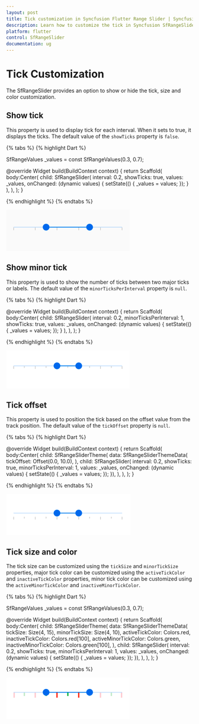 ```yaml
---
layout: post
title: Tick customization in Syncfusion Flutter Range Slider | Syncfusion
description: Learn how to customize the tick in Syncfusion SfRangeSlider for flutter platform
platform: flutter
control: SfRangeSlider
documentation: ug
---
```


# Tick Customization

The SfRangeSlider provides an option to show or hide the tick, size and color customization.

## Show tick

This property is used to display tick for each interval. When it sets to true, it displays the ticks. The default value of the `showTicks` property is `false`.

{% tabs %}
{% highlight Dart %}

SfRangeValues _values = const SfRangeValues(0.3, 0.7);

@override
Widget build(BuildContext context) {
  return Scaffold(
    body:Center(
      child: SfRangeSlider(
          interval: 0.2,
          showTicks: true,
          values: _values,
          onChanged: (dynamic values) {
            setState(() {
              _values = values;
            });
          }
      ),
    ),
  );
}

{% endhighlight %}
{% endtabs %}

![Show slider ticks](images/tick-customization/show-ticks.png)

## Show minor tick

This property is used to show the number of ticks between two major ticks or labels. The default value of the `minorTicksPerInterval` property is `null`.

{% tabs %}
{% highlight Dart %}

@override
Widget build(BuildContext context) {
  return Scaffold(
    body:Center(
      child: SfRangeSlider(
          interval: 0.2,
          minorTicksPerInterval: 1,
          showTicks: true,
          values: _values,
          onChanged: (dynamic values) {
            setState(() {
              _values = values;
            });
          }
      ),
    ),
  );
}

{% endhighlight %}
{% endtabs %}

![Minor tick support](images/tick-customization/minor-tick.png)

## Tick offset

This property is used to position the tick based on the offset value from the track position. The default value of the `tickOffset` property is `null`.

{% tabs %}
{% highlight Dart %}

@override
Widget build(BuildContext context) {
  return Scaffold(
    body:Center(
      child: SfRangeSliderTheme(
        data: SfRangeSliderThemeData(
          tickOffset: Offset(0.0, 10.0),
        ),
        child: SfRangeSlider(
            interval: 0.2,
            showTicks: true,
            minorTicksPerInterval: 1,
            values: _values,
            onChanged: (dynamic values) {
              setState(() {
                _values = values;
              });
            }),
      ),
    ),
  );
}

{% endhighlight %}
{% endtabs %}

![Tick offset support](images/tick-customization/tick-offset.png)

## Tick size and color

The tick size can be customized using the `tickSize` and `minorTickSize` properties, major tick color can be customized using the `activeTickColor` and `inactiveTickColor` properties, minor tick color can be customized using the `activeMinorTickColor` and `inactiveMinorTickColor`.

{% tabs %}
{% highlight Dart %}

SfRangeValues _values = const SfRangeValues(0.3, 0.7);

@override
Widget build(BuildContext context) {
  return Scaffold(
    body:Center(
      child: SfRangeSliderTheme(
        data: SfRangeSliderThemeData(
          tickSize: Size(4, 15),
          minorTickSize: Size(4, 10),
          activeTickColor: Colors.red,
          inactiveTickColor: Colors.red[100],
          activeMinorTickColor: Colors.green,
          inactiveMinorTickColor: Colors.green[100],
        ),
        child: SfRangeSlider(
            interval: 0.2,
            showTicks: true,
            minorTicksPerInterval: 1,
            values: _values,
            onChanged: (dynamic values) {
              setState(() {
                _values = values;
              });
            }),
      ),
    ),
  );
}

{% endhighlight %}
{% endtabs %}

![Tick customization](images/tick-customization/tick-customization.png)
